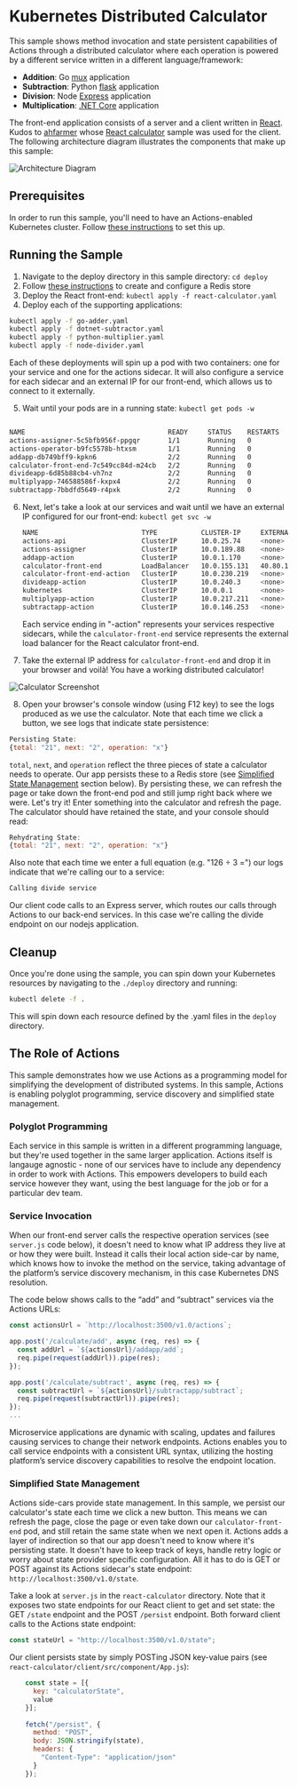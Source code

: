 # Kubernetes Distributed Calculator

This sample shows method invocation and state persistent capabilities of Actions through a distributed calculator where each operation is powered by a different service written in a different language/framework:

- **Addition**: Go [mux](https://github.com/gorilla/mux) application
- **Subtraction**: Python [flask](https://flask.palletsprojects.com/en/1.0.x/) application
- **Division**: Node [Express](https://expressjs.com/) application
- **Multiplication**: [.NET Core](https://docs.microsoft.com/en-us/dotnet/core/) application

The front-end application consists of a server and a client written in [React](https://reactjs.org/). 
Kudos to [ahfarmer](https://github.com/ahfarmer) whose [React calculator](https://github.com/ahfarmer/calculator) 
sample was used for the client. The following architecture diagram illustrates the components that make up this sample: 

![Architecture Diagram](./img/Architecture_Diagram.jpg)

## Prerequisites

In order to run this sample, you'll need to have an Actions-enabled Kubernetes cluster. Follow [these instructions](https://github.com/actionscore/actions/#install-on-kubernetes) to set this up.

## Running the Sample

1. Navigate to the deploy directory in this sample directory: `cd deploy`
2. Follow [these instructions](https://github.com/actionscore/actions/tree/master/samples/2.hello-kubernetes#step-2---set-up-a-state-store) to create and configure a Redis store
3. Deploy the React front-end: `kubectl apply -f react-calculator.yaml`
4. Deploy each of the supporting applications:

```bash
kubectl apply -f go-adder.yaml
kubectl apply -f dotnet-subtractor.yaml
kubectl apply -f python-multiplier.yaml
kubectl apply -f node-divider.yaml
```

Each of these deployments will spin up a pod with two containers: one for your service and one for the actions sidecar. It will also configure a service for each sidecar and an external IP for our front-end, which allows us to connect to it externally.

5. Wait until your pods are in a running state: `kubectl get pods -w`

```bash

NAME                                    READY     STATUS    RESTARTS   AGE
actions-assigner-5c5bfb956f-ppgqr       1/1       Running   0          5d
actions-operator-b9fc5578b-htxsm        1/1       Running   0          5d
addapp-db749bff9-kpkn6                  2/2       Running   0          2m
calculator-front-end-7c549cc84d-m24cb   2/2       Running   0          3m
divideapp-6d85b88cb4-vh7nz              2/2       Running   0          1m
multiplyapp-746588586f-kxpx4            2/2       Running   0          1m
subtractapp-7bbdfd5649-r4pxk            2/2       Running   0          2m
```

6. Next, let's take a look at our services and wait until we have an external IP configured for our front-end: `kubectl get svc -w`

    ```bash
    NAME                          TYPE           CLUSTER-IP     EXTERNAL-IP     PORT(S)            AGE
    actions-api                   ClusterIP      10.0.25.74     <none>          80/TCP             5d
    actions-assigner              ClusterIP      10.0.189.88    <none>          80/TCP             5d
    addapp-action                 ClusterIP      10.0.1.170     <none>          80/TCP,50001/TCP   2m
    calculator-front-end          LoadBalancer   10.0.155.131   40.80.152.125   80:32633/TCP       3m
    calculator-front-end-action   ClusterIP      10.0.230.219   <none>          80/TCP,50001/TCP   3m
    divideapp-action              ClusterIP      10.0.240.3     <none>          80/TCP,50001/TCP   1m
    kubernetes                    ClusterIP      10.0.0.1       <none>          443/TCP            33d
    multiplyapp-action            ClusterIP      10.0.217.211   <none>          80/TCP,50001/TCP   1m
    subtractapp-action            ClusterIP      10.0.146.253   <none>          80/TCP,50001/TCP   2m
    ```

    Each service ending in "-action" represents your services respective sidecars, while the `calculator-front-end` service represents the external load balancer for the React calculator front-end.

7. Take the external IP address for `calculator-front-end` and drop it in your browser and voilà! You have a working distributed calculator!

![Calculator Screenshot](./img/calculator-screenshot.JPG)

8. Open your browser's console window (using F12 key) to see the logs produced as we use the calculator. Note that each time we click a button, we see logs that indicate state persistence: 

```js
Persisting State:
{total: "21", next: "2", operation: "x"}
```

`total`, `next`, and `operation` reflect the three pieces of state a calculator needs to operate. Our app persists these to a Redis store (see [Simplified State Management](https://github.com/actionscore/actions/blob/calculator-fixes/samples/distributed-calculator/README.md#simplified-state-management) section below). By persisting these, we can refresh the page or take down the front-end pod and still jump right back where we were. Let's try it! Enter something into the calculator and refresh the page. The calculator should have retained the state, and your console should read: 

```js
Rehydrating State:
{total: "21", next: "2", operation: "x"}
```

Also note that each time we enter a full equation (e.g. "126 ÷ 3 =") our logs indicate that we're calling our to a service: 

```js
Calling divide service
```

Our client code calls to an Express server, which routes our calls through Actions to our back-end services. In this case we're calling the divide endpoint on our nodejs application.

## Cleanup

Once you're done using the sample, you can spin down your Kubernetes resources by navigating to the `./deploy` directory and running:

```bash
kubectl delete -f .
```

This will spin down each resource defined by the .yaml files in the `deploy` directory.

## The Role of Actions

This sample demonstrates how we use Actions as a programming model for simplifying the development of distributed systems. In this sample, Actions is enabling polyglot programming, service discovery and simplified state management.

### Polyglot Programming

Each service in this sample is written in a different programming language, but they're used together in the same larger application. Actions itself is langauge agnostic - none of our services have to include any dependency in order to work with Actions. This empowers developers to build each service however they want, using the best language for the job or for a particular dev team.

### Service Invocation

When our front-end server calls the respective operation services (see `server.js` code below), it doesn't need to know what IP address they live at or how they were built. Instead it calls their local action side-car by name, which knows how to invoke the method on the service, taking advantage of the platform’s service discovery mechanism, in this case Kubernetes DNS resolution.

The code below shows calls to the “add” and “subtract” services via the Actions URLs:
```js
const actionsUrl = `http://localhost:3500/v1.0/actions`;

app.post('/calculate/add', async (req, res) => {
  const addUrl = `${actionsUrl}/addapp/add`;
  req.pipe(request(addUrl)).pipe(res);
});

app.post('/calculate/subtract', async (req, res) => {
  const subtractUrl = `${actionsUrl}/subtractapp/subtract`;
  req.pipe(request(subtractUrl)).pipe(res);
});
...
```

Microservice applications are dynamic with scaling, updates and failures causing services to change their network endpoints. Actions enables you to call service endpoints with a consistent URL syntax, utilizing the hosting platform’s service discovery capabilities to resolve the endpoint location.

### Simplified State Management

Actions side-cars provide state management. In this sample, we persist our calculator's state each time we click a new button. This means we can refresh the page, close the page or even take down our `calculator-front-end` pod, and still retain the same state when we next open it. Actions adds a layer of indirection so that our app doesn't need to know where it's persisting state. It doesn't have to keep track of keys, handle retry logic or worry about state provider specific configuration. All it has to do is GET or POST against its Actions sidecar's state endpoint: `http://localhost:3500/v1.0/state`.

Take a look at `server.js` in the `react-calculator` directory. Note that it exposes two state endpoints for our React client to get and set state: the GET `/state` endpoint and the POST `/persist` endpoint. Both forward client calls to the Actions state endpoint: 

```js
const stateUrl = "http://localhost:3500/v1.0/state";
```

Our client persists state by simply POSTing JSON key-value pairs (see `react-calculator/client/src/component/App.js`): 

```js
    const state = [{ 
      key: "calculatorState", 
      value 
    }];
    
    fetch("/persist", {
      method: "POST",
      body: JSON.stringify(state),
      headers: {
        "Content-Type": "application/json"
      }
    });
```
